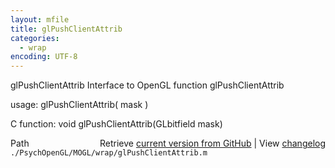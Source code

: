```yaml
---
layout: mfile
title: glPushClientAttrib
categories:
  - wrap
encoding: UTF-8
---
```


glPushClientAttrib  Interface to OpenGL function glPushClientAttrib  

usage:  glPushClientAttrib( mask )  

C function:  void glPushClientAttrib(GLbitfield mask)  


<div class="code_header" style="text-align:right;">
  <span style="float:left;">Path&nbsp;&nbsp;</span> <span class="counter">Retrieve <a href=
  "https://raw.github.com/Psychtoolbox-3/Psychtoolbox-3/beta/./PsychOpenGL/MOGL/wrap/glPushClientAttrib.m">current version from GitHub</a> | View <a href=
  "https://github.com/Psychtoolbox-3/Psychtoolbox-3/commits/beta/./PsychOpenGL/MOGL/wrap/glPushClientAttrib.m">changelog</a></span>
</div>
<div class="code">
  <code>./PsychOpenGL/MOGL/wrap/glPushClientAttrib.m</code>
</div>
